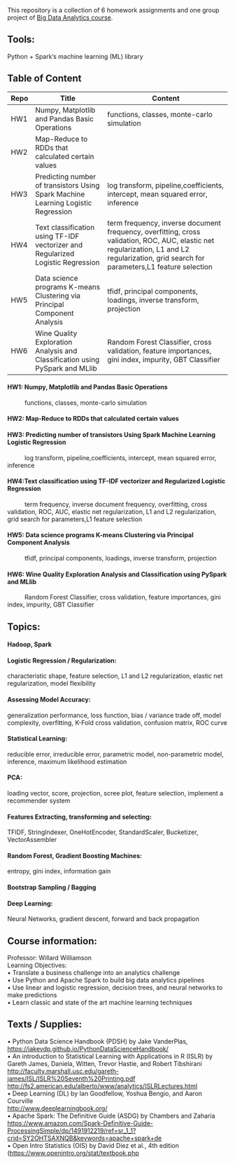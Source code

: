 This repository is a collection of 6 homework assignments and one group project of [Big Data Analytics course](https://github.com/harper-he/Python/blob/master/Big%20Data%20Analytics/README.md#course-information).

## Tools: 
Python + Spark’s machine learning (ML) library

## Table of Content
| Repo | Title | Content |
| -- | -- | -- |
| HW1 | Numpy, Matplotlib and Pandas Basic Operations | functions, classes, monte-carlo simulation |
| HW2 | Map-Reduce to RDDs that calculated certain values | |
| HW3 | Predicting number of transistors Using Spark Machine Learning Logistic Regression | log transform, pipeline,coefficients, intercept, mean squared error, inference |
| HW4 | Text classification using TF-IDF vectorizer and Regularized Logistic Regression | term frequency, inverse document frequency, overfitting, cross validation, ROC, AUC, elastic net regularization, L1 and L2 regularization, grid search for parameters,L1 feature selection |
| HW5 | Data science programs K-means Clustering via Principal Component Analysis | tfidf, principal components, loadings, inverse transform, projection| 
| HW6 | Wine Quality Exploration Analysis and Classification using PySpark and MLlib | Random Forest Classifier, cross validation, feature importances, gini index, impurity, GBT Classifier |

#### HW1: Numpy, Matplotlib and Pandas Basic Operations
          functions, classes, monte-carlo simulation
#### HW2: Map-Reduce to RDDs that calculated certain values
#### HW3: Predicting number of transistors Using Spark Machine Learning Logistic Regression
          log transform, pipeline,coefficients, intercept, mean squared error, inference
#### HW4:Text classification using TF-IDF vectorizer and Regularized Logistic Regression
          term frequency, inverse document frequency, overfitting, cross validation, ROC, AUC, elastic net regularization, L1 and L2 regularization, grid search for parameters,L1 feature selection 
#### HW5: Data science programs K-means Clustering via Principal Component Analysis
          tfidf, principal components, loadings, inverse transform, projection
#### HW6: Wine Quality Exploration Analysis and Classification using PySpark and MLlib
          Random Forest Classifier, cross validation, feature importances, gini index, impurity, GBT Classifier

##  Topics:<br /> 
#### Hadoop, Spark
#### Logistic Regression / Regularization: 
characteristic shape, feature selection, L1 and L2 regularization, elastic net regularization, model flexibility<br /> 
#### Assessing Model Accuracy:
generalization performance, loss function, bias / variance trade off, model complexity, overfitting, K-Fold cross validation, confusion matrix, ROC curve 
#### Statistical Learning:
reducible error, irreducible error, parametric model, non-parametric model, inference, maximum likelihood estimation
#### PCA: 
loading vector, score, projection, scree plot, feature selection, implement a recommender system<br /> 
#### Features Extracting, transforming and selecting:
TFIDF, StringIndexer, OneHotEncoder, StandardScaler, Bucketizer, VectorAssembler
#### Random Forest, Gradient Boosting Machines:
entropy, gini index, information gain 
#### Bootstrap Sampling / Bagging
#### Deep Learning: 
Neural Networks, gradient descent, forward and back propagation<br /> 

## Course information:

Professor: Willard Williamson<br /> 
Learning Objectives:<br />
• Translate a business challenge into an analytics challenge<br />
• Use Python and Apache Spark to build big data analytics pipelines<br />
• Use linear and logistic regression, decision trees, and neural networks to make predictions<br />
• Learn classic and state of the art machine learning techniques<br />

## Texts / Supplies:<br />
• Python Data Science Handbook (PDSH) by Jake VanderPlas,<br />
    https://jakevdp.github.io/PythonDataScienceHandbook/<br />
• An introduction to Statistical Learning with Applications in R (ISLR) by Gareth James,
Daniela, Witten, Trevor Hastie, and Robert Tibshirani <br />
http://faculty.marshall.usc.edu/gareth-james/ISL/ISLR%20Seventh%20Printing.pdf
http://fs2.american.edu/alberto/www/analytics/ISLRLectures.html<br />
• Deep Learning (DL) by Ian Goodfellow, Yoshua Bengio, and Aaron Courville <br />
http://www.deeplearningbook.org/<br />
• Apache Spark: The Definitive Guide (ASDG) by Chambers and Zaharia<br />
https://www.amazon.com/Spark-Definitive-Guide-ProcessingSimple/dp/1491912219/ref=sr_1_1?crid=SY2OHTSAXNQB&keywords=apache+spark+de<br />
• Open Intro Statistics (OIS) by David Diez et al., 4th edition<br />
(https://www.openintro.org/stat/textbook.php

